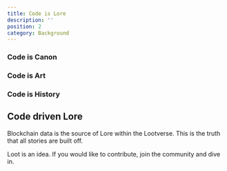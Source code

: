 ```yaml
---
title: Code is Lore
description: ''
position: 2
category: Background
---
```


### Code is Canon
### Code is Art
### Code is History

## Code driven Lore

Blockchain data is the source of Lore within the Lootverse. This is the truth that all stories are built off.

Loot is an idea. If you would like to contribute, join the community and dive in.
